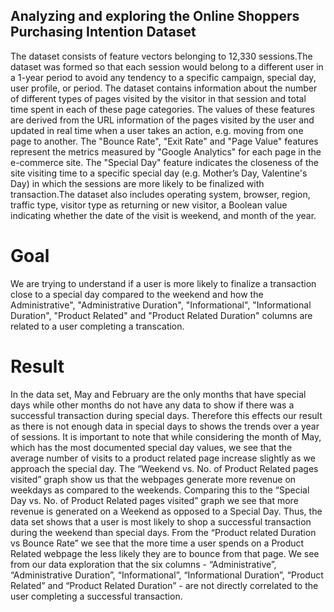 ## Analyzing and exploring the Online Shoppers Purchasing Intention Dataset

The dataset consists of feature vectors belonging to 12,330 sessions.The dataset was formed so that each session would belong to a different user in a 1-year period to avoid any tendency to a specific campaign, special day, user profile, or period. The dataset contains information about the number of different types of pages visited by the visitor in that session and total time spent in each of these page categories.
The values of these features are derived from the URL information of the pages visited by the user and updated in real time when a user takes an action, e.g. moving from one page to another. The "Bounce Rate", "Exit Rate" and "Page Value" features represent the metrics measured by "Google Analytics" for each page in the e-commerce site. The "Special Day" feature indicates the closeness of the site visiting time to a specific special day (e.g. Mother’s Day, Valentine's Day) in which the sessions are more likely to be finalized with transaction.The dataset also includes operating system, browser, region, traffic type, visitor type as returning or new visitor, a Boolean value indicating whether the date of the visit is weekend, and month of the year. 

# Goal

We are trying to understand if a user is more likely to finalize a transaction close to a special day compared to the weekend and how the Administrative", "Administrative Duration", "Informational", "Informational Duration", "Product Related" and "Product Related Duration" columns are related to a user completing a transcation. 

# Result 

In the data set, May and February are the only months that have special days while other months do not have any data to show if there was a successful transaction during special days. Therefore this effects our result as there is not enough data in special days to shows the trends over a year of sessions.
It is important to note that while considering the month of May, which has the most documented special day values, we see that the average number of visits to a product related page increase slightly as we approach the special day.
The “Weekend vs. No. of Product Related pages visited” graph show us that the webpages generate more revenue on weekdays as compared to the weekends. Comparing this to the “Special Day vs. No. of Product Related pages visited” graph we see that more revenue is generated on a Weekend as opposed to a Special Day.
Thus, the data set shows that a user is most likely to shop a successful transaction during the weekend than special days.
From the “Product related Duration vs Bounce Rate” we see that the more time a user spends on a Product Related webpage the less likely they are to bounce from that page. We see from our data exploration that the six columns - “Administrative”, “Administrative Duration”, “Informational”, “Informational Duration”, “Product Related” and “Product Related Duration” - are not directly correlated to the user completing a successful transaction.
